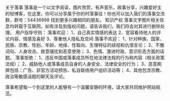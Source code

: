 关于落事
落事是一个以文字阅读，图片欣赏，有声音乐，故事分享，兴趣爱好主的轻博客，在这里，你可以分享属于你的时落事往！你也可以加入我们的落事交流群，群号：54436998 找到更多兴趣相同的朋友。
知识产权
落事文字图片相关信息均转载于互联网，如有涉及到版权问题，请告诉我们，我们将会对其进行删除处理。
用户指导守则：
落事欢迎：
       1、自己真实情感的表达
       2、宽容看待他人的评论内容、情感及喜好
       3、尊重他人隐私及空间
落事不欢迎：
       1、针对种族、国家、民族、宗教、性别、年龄、地缘、性取向、生理特征的歧视和仇恨言论；
       2、不雅词句、人身攻击、故意骚扰和恶意使用；
       3、色情、激进时政、意识形态方面的话题。
落事拒绝：
       1、违反中国或落事成员所在地法律法规的行为和内容（相关政策法规）；
       2、威胁他人或落事成员自身的人身安全、法律安全的行为；
       3、恶意刷屏包括：广告、非官方活动预告、私自联络用户组织活动等；
       4、其他包含宗教、政治等敏感话题的聊天及评论。

落事希望每一个到这里的人能够有一个温馨安静的环境，请大家共同维护网站规范。